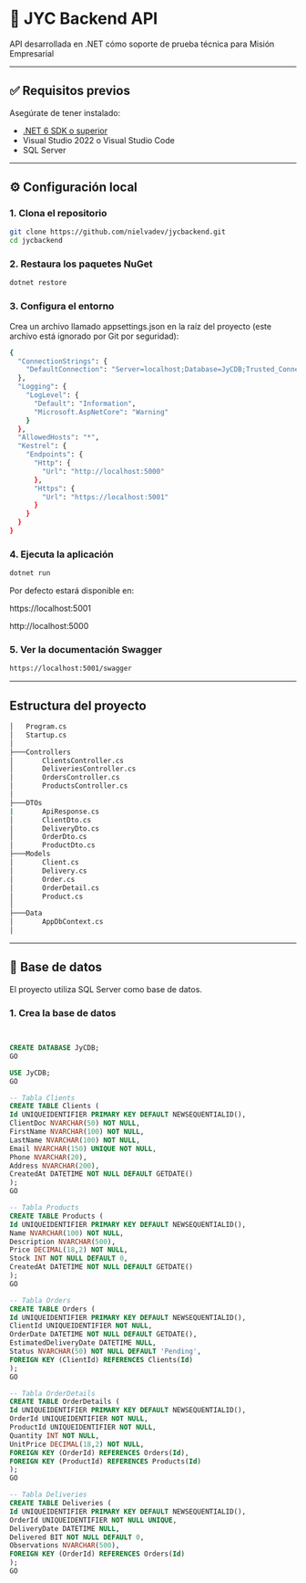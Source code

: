 # 🧩 JYC Backend API

API desarrollada en .NET cómo soporte de prueba técnica para Misión Empresarial

---

## ✅ Requisitos previos

Asegúrate de tener instalado:

-   [.NET 6 SDK o superior](https://dotnet.microsoft.com/en-us/download)
-   Visual Studio 2022 o Visual Studio Code
-   SQL Server

---

## ⚙️ Configuración local

### 1. Clona el repositorio

```bash
git clone https://github.com/nielvadev/jycbackend.git
cd jycbackend
```

### 2. Restaura los paquetes NuGet

```bash
dotnet restore
```

### 3. Configura el entorno

Crea un archivo llamado appsettings.json en la raíz del proyecto (este archivo está ignorado por Git por seguridad):

```bash
{
  "ConnectionStrings": {
    "DefaultConnection": "Server=localhost;Database=JyCDB;Trusted_Connection=True;TrustServerCertificate=True;"
  },
  "Logging": {
    "LogLevel": {
      "Default": "Information",
      "Microsoft.AspNetCore": "Warning"
    }
  },
  "AllowedHosts": "*",
  "Kestrel": {
    "Endpoints": {
      "Http": {
        "Url": "http://localhost:5000"
      },
      "Https": {
        "Url": "https://localhost:5001"
      }
    }
  }
}
```

### 4. Ejecuta la aplicación

```bash
dotnet run
```

Por defecto estará disponible en:

https://localhost:5001

http://localhost:5000

### 5. Ver la documentación Swagger

```bash
https://localhost:5001/swagger
```

---

## Estructura del proyecto

```bash
│   Program.cs
│   Startup.cs
│
├───Controllers
│       ClientsController.cs
│       DeliveriesController.cs
│       OrdersController.cs
│       ProductsController.cs
│
├───DTOs
|       ApiResponse.cs
│       ClientDto.cs
│       DeliveryDto.cs
│       OrderDto.cs
│       ProductDto.cs
├───Models
│       Client.cs
│       Delivery.cs
│       Order.cs
│       OrderDetail.cs
│       Product.cs
│
├───Data
│       AppDbContext.cs
│
```

---

## 📜 Base de datos

El proyecto utiliza SQL Server como base de datos.

### 1. Crea la base de datos

```sql


CREATE DATABASE JyCDB;
GO

USE JyCDB;
GO

-- Tabla Clients
CREATE TABLE Clients (
Id UNIQUEIDENTIFIER PRIMARY KEY DEFAULT NEWSEQUENTIALID(),
ClientDoc NVARCHAR(50) NOT NULL,
FirstName NVARCHAR(100) NOT NULL,
LastName NVARCHAR(100) NOT NULL,
Email NVARCHAR(150) UNIQUE NOT NULL,
Phone NVARCHAR(20),
Address NVARCHAR(200),
CreatedAt DATETIME NOT NULL DEFAULT GETDATE()
);
GO

-- Tabla Products
CREATE TABLE Products (
Id UNIQUEIDENTIFIER PRIMARY KEY DEFAULT NEWSEQUENTIALID(),
Name NVARCHAR(100) NOT NULL,
Description NVARCHAR(500),
Price DECIMAL(18,2) NOT NULL,
Stock INT NOT NULL DEFAULT 0,
CreatedAt DATETIME NOT NULL DEFAULT GETDATE()
);
GO

-- Tabla Orders
CREATE TABLE Orders (
Id UNIQUEIDENTIFIER PRIMARY KEY DEFAULT NEWSEQUENTIALID(),
ClientId UNIQUEIDENTIFIER NOT NULL,
OrderDate DATETIME NOT NULL DEFAULT GETDATE(),
EstimatedDeliveryDate DATETIME NULL,
Status NVARCHAR(50) NOT NULL DEFAULT 'Pending',
FOREIGN KEY (ClientId) REFERENCES Clients(Id)
);
GO

-- Tabla OrderDetails
CREATE TABLE OrderDetails (
Id UNIQUEIDENTIFIER PRIMARY KEY DEFAULT NEWSEQUENTIALID(),
OrderId UNIQUEIDENTIFIER NOT NULL,
ProductId UNIQUEIDENTIFIER NOT NULL,
Quantity INT NOT NULL,
UnitPrice DECIMAL(18,2) NOT NULL,
FOREIGN KEY (OrderId) REFERENCES Orders(Id),
FOREIGN KEY (ProductId) REFERENCES Products(Id)
);
GO

-- Tabla Deliveries
CREATE TABLE Deliveries (
Id UNIQUEIDENTIFIER PRIMARY KEY DEFAULT NEWSEQUENTIALID(),
OrderId UNIQUEIDENTIFIER NOT NULL UNIQUE,
DeliveryDate DATETIME NULL,
Delivered BIT NOT NULL DEFAULT 0,
Observations NVARCHAR(500),
FOREIGN KEY (OrderId) REFERENCES Orders(Id)
);
GO
```

